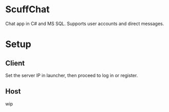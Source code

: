 # ScuffChat
Chat app in C# and MS SQL. Supports user accounts and direct messages.

# Setup

## Client
Set the server IP in launcher, then proceed to log in or register.

## Host
wip
